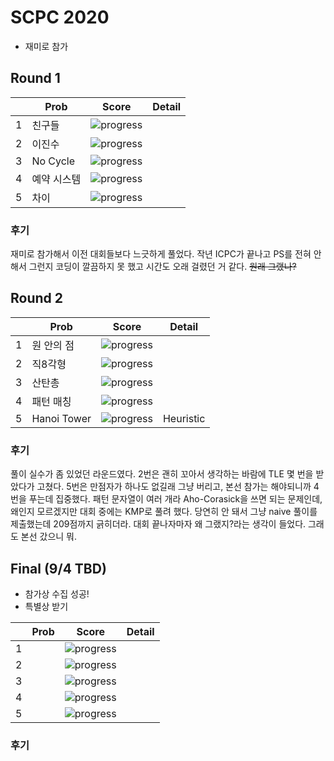 # SCPC 2020
- 재미로 참가

## Round 1
||Prob|Score|Detail|
|---|---|---|---|
1|친구들|![progress](https://progress-bar.dev/80/?scale=80&suffix=/80)|
2|이진수|![progress](https://progress-bar.dev/150/?scale=150&suffix=/150)|
3|No Cycle|![progress](https://progress-bar.dev/180/?scale=180&suffix=/180)|
4|예약 시스템|![progress](https://progress-bar.dev/190/?scale=190&suffix=/190)|
5|차이|![progress](https://progress-bar.dev/200/?scale=200&suffix=/200)|

### 후기
재미로 참가해서 이전 대회들보다 느긋하게 풀었다. 작년 ICPC가 끝나고 PS를 전혀 안 해서 그런지 코딩이 깔끔하지 못 했고 시간도 오래 걸렸던 거 같다. ~~원래 그랬나?~~

## Round 2
||Prob|Score|Detail|
|---|---|---|---|
1|원 안의 점|![progress](https://progress-bar.dev/100/?scale=100&suffix=/100)|
2|직8각형|![progress](https://progress-bar.dev/200/?scale=200&suffix=/200)|
3|산탄총|![progress](https://progress-bar.dev/300/?scale=300&suffix=/300)|
4|패턴 매칭|![progress](https://progress-bar.dev/209/?scale=400&suffix=/400)|
5|Hanoi Tower|![progress](https://progress-bar.dev/0/?scale=500&suffix=/500)|Heuristic

### 후기
풀이 실수가 좀 있었던 라운드였다. 2번은 괜히 꼬아서 생각하는 바람에 TLE 몇 번을 받았다가 고쳤다. 5번은 만점자가 하나도 없길래 그냥 버리고, 본선 참가는 해야되니까 4번을 푸는데 집중했다. 패턴 문자열이 여러 개라 Aho-Corasick을 쓰면 되는 문제인데, 왜인지 모르겠지만 대회 중에는 KMP로 풀려 했다. 당연히 안 돼서 그냥 naive 풀이를 제출했는데 209점까지 긁히더라. 대회 끝나자마자 왜 그랬지?라는 생각이 들었다. 그래도 본선 갔으니 뭐.

## Final (9/4 TBD)
- 참가상 수집 성공!
- 특별상 받기

||Prob|Score|Detail|
|---|---|---|---|
1||![progress](https://progress-bar.dev/0/?scale=100&suffix=/100)|
2||![progress](https://progress-bar.dev/0/?scale=197&suffix=/200)|
3||![progress](https://progress-bar.dev/0/?scale=300&suffix=/300)|
4||![progress](https://progress-bar.dev/0/?scale=400&suffix=/400)|
5||![progress](https://progress-bar.dev/0/?scale=500&suffix=/500)|

### 후기

